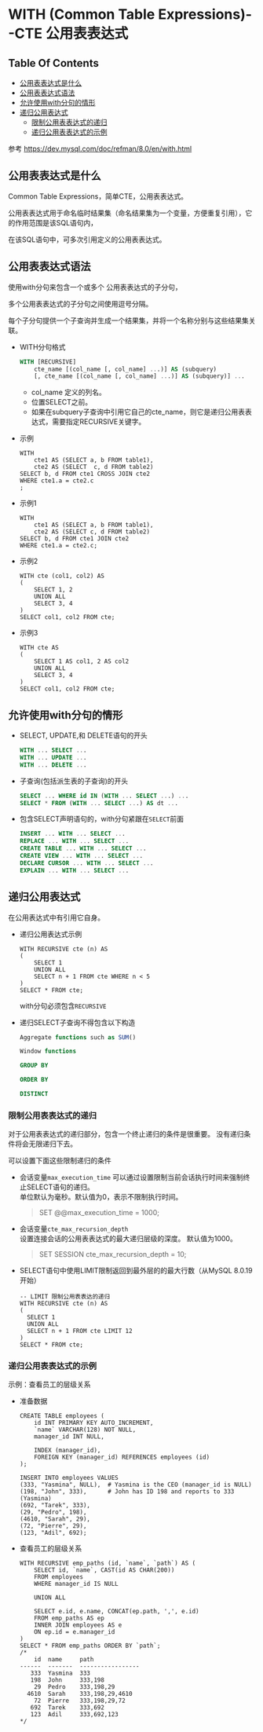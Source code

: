 WITH (Common Table Expressions)--CTE 公用表表达式
==

## Table Of Contents
* [公用表表达式是什么](#公用表表达式是什么)
* [公用表表达式语法](#公用表表达式语法)
* [允许使用with分句的情形](#允许使用with分句的情形)
* [递归公用表达式](#递归公用表达式)
    * [限制公用表表达式的递归](#限制公用表表达式的递归)
    * [递归公用表表达式的示例](#递归公用表表达式的示例)


参考 https://dev.mysql.com/doc/refman/8.0/en/with.html

## 公用表表达式是什么
Common Table Expressions，简单CTE，公用表表达式。

公用表表达式用于命名临时结果集（命名结果集为一个变量，方便重复引用），它的作用范围是该SQL语句内，

在该SQL语句中，可多次引用定义的公用表表达式。

## 公用表表达式语法
使用with分句来包含一个或多个 公用表表达式的子分句，

多个公用表表达式的子分句之间使用逗号分隔。

每个子分句提供一个子查询并生成一个结果集，并将一个名称分别与这些结果集关联。


* WITH分句格式
    ```sql
    WITH [RECURSIVE]
        cte_name [(col_name [, col_name] ...)] AS (subquery)
        [, cte_name [(col_name [, col_name] ...)] AS (subquery)] ...
    ```
    * col_name 定义的列名。
    * 位置SELECT之前。
    * 如果在subquery子查询中引用它自己的cte_name，则它是递归公用表表达式，需要指定RECURSIVE关键字。

* 示例
    ```mysql
    WITH 
        cte1 AS (SELECT a, b FROM table1),
        cte2 AS (SELECT  c, d FROM table2)
    SELECT b, d FROM cte1 CROSS JOIN cte2
    WHERE cte1.a = cte2.c
    ;
    ```
* 示例1
    ```mysql
    WITH
        cte1 AS (SELECT a, b FROM table1),
        cte2 AS (SELECT c, d FROM table2)
    SELECT b, d FROM cte1 JOIN cte2
    WHERE cte1.a = cte2.c;
    ```

* 示例2
    ```mysql
    WITH cte (col1, col2) AS
    (
        SELECT 1, 2
        UNION ALL
        SELECT 3, 4
    )
    SELECT col1, col2 FROM cte;
    ```

* 示例3
    ```mysql
    WITH cte AS
    (
        SELECT 1 AS col1, 2 AS col2
        UNION ALL
        SELECT 3, 4
    )
    SELECT col1, col2 FROM cte;
    ```

## 允许使用with分句的情形
*  SELECT, UPDATE,和 DELETE语句的开头
    ```sql
    WITH ... SELECT ...
    WITH ... UPDATE ...
    WITH ... DELETE ...
    ``` 
* 子查询(包括派生表的子查询)的开头
    ```sql
    SELECT ... WHERE id IN (WITH ... SELECT ...) ...
    SELECT * FROM (WITH ... SELECT ...) AS dt ...
    ```
* 包含SELECT声明语句的，with分句紧跟在`SELECT`前面
    ```sql
    INSERT ... WITH ... SELECT ...
    REPLACE ... WITH ... SELECT ...
    CREATE TABLE ... WITH ... SELECT ...
    CREATE VIEW ... WITH ... SELECT ...
    DECLARE CURSOR ... WITH ... SELECT ...
    EXPLAIN ... WITH ... SELECT ...
    ```
    
## 递归公用表达式
在公用表达式中有引用它自身。

* 递归公用表达式示例
    ```mysql
    WITH RECURSIVE cte (n) AS 
    (
        SELECT 1
        UNION ALL
        SELECT n + 1 FROM cte WHERE n < 5
    )
    SELECT * FROM cte;
    ```
    with分句必须包含`RECURSIVE`

* 递归SELECT子查询不得包含以下构造
    ```sql
    Aggregate functions such as SUM()
    
    Window functions
    
    GROUP BY
    
    ORDER BY
    
    DISTINCT
    ```

### 限制公用表表达式的递归
对于公用表表达式的递归部分，包含一个终止递归的条件是很重要。
没有递归条件将会无限递归下去。

可以设置下面这些限制递归的条件

* 会话变量`max_execution_time`
    可以通过设置限制当前会话执行时间来强制终止SELECT语句的递归。  
    单位默认为毫秒。默认值为0，表示不限制执行时间。
    >SET @@max_execution_time = 1000;
* 会话变量`cte_max_recursion_depth `  
    设置连接会话的公用表表达式的最大递归层级的深度。
    默认值为1000。
    >SET SESSION cte_max_recursion_depth = 10;
* SELECT语句中使用LIMIT限制返回到最外层的的最大行数（从MySQL 8.0.19开始）
    ```mysql
    -- LIMIT 限制公用表表达的递归
    WITH RECURSIVE cte (n) AS
    (
      SELECT 1
      UNION ALL
      SELECT n + 1 FROM cte LIMIT 12
    )
    SELECT * FROM cte;
    ```

### 递归公用表表达式的示例
示例：查看员工的层级关系

* 准备数据
    ```mysql
    CREATE TABLE employees (
        id INT PRIMARY KEY AUTO_INCREMENT,
        `name` VARCHAR(128) NOT NULL,
        manager_id INT NULL,
    
        INDEX (manager_id),
        FOREIGN KEY (manager_id) REFERENCES employees (id)
    );
    
    INSERT INTO employees VALUES
    (333, "Yasmina", NULL),  # Yasmina is the CEO (manager_id is NULL)
    (198, "John", 333),      # John has ID 198 and reports to 333 (Yasmina)
    (692, "Tarek", 333),
    (29, "Pedro", 198),
    (4610, "Sarah", 29),
    (72, "Pierre", 29),
    (123, "Adil", 692);
    
    ```

* 查看员工的层级关系
    ```mysql
    WITH RECURSIVE emp_paths (id, `name`, `path`) AS (
        SELECT id, `name`, CAST(id AS CHAR(200))
        FROM employees
        WHERE manager_id IS NULL
        
        UNION ALL
        
        SELECT e.id, e.name, CONCAT(ep.path, ',', e.id)
        FROM emp_paths AS ep
        INNER JOIN employees AS e
        ON ep.id = e.manager_id
    )
    SELECT * FROM emp_paths ORDER BY `path`;
    /*
        id  name     path             
    ------  -------  -----------------
       333  Yasmina  333              
       198  John     333,198          
        29  Pedro    333,198,29       
      4610  Sarah    333,198,29,4610  
        72  Pierre   333,198,29,72    
       692  Tarek    333,692          
       123  Adil     333,692,123      
    */
    ```
